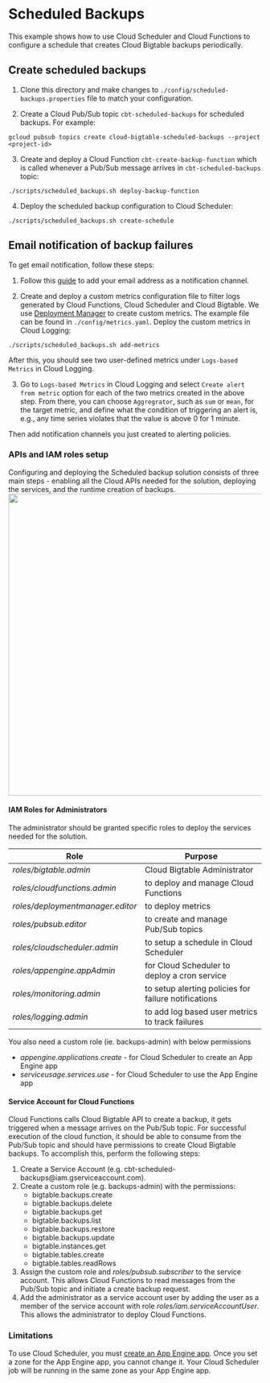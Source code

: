 # Scheduled Backups

This example shows how to use Cloud Scheduler and Cloud Functions to configure a schedule that creates Cloud Bigtable backups periodically.

## Create scheduled backups

1. Clone this directory and make changes to `./config/scheduled-backups.properties` file to match your configuration.

2. Create a Cloud Pub/Sub topic `cbt-scheduled-backups` for scheduled backups. For example:

```
gcloud pubsub topics create cloud-bigtable-scheduled-backups --project <project-id>
```

3. Create and deploy a Cloud Function `cbt-create-backup-function` which is called whenever a Pub/Sub message arrives in `cbt-scheduled-backups` topic:

```
./scripts/scheduled_backups.sh deploy-backup-function
```

4. Deploy the scheduled backup configuration to Cloud Scheduler:

```
./scripts/scheduled_backups.sh create-schedule
```

## Email notification of backup failures
To get email notification, follow these steps:

1. Follow this [guide](https://cloud.google.com/monitoring/support/notification-options#email) to add your email address as a notification channel.

2. Create and deploy a custom metrics configuration file to filter logs generated by Cloud Functions, Cloud Scheduler and Cloud Bigtable.
We use [Deployment Manager](https://cloud.google.com/deployment-manager/docs/quickstart) to create custom metrics. 
The example file can be found in `./config/metrics.yaml`. Deploy the custom metrics in Cloud Logging:

```
./scripts/scheduled_backups.sh add-metrics
```
After this, you should see two user-defined metrics under `Logs-based Metrics` in Cloud Logging.

3. Go to `Logs-based Metrics` in Cloud Logging and select `Create alert from metric` option for each of the two metrics created in the above step.
From there, you can choose `Aggregrator`, such as `sum` or `mean`, for the target metric, and define what the condition of triggering an alert is,
e.g., any time series violates that the value is above 0 for 1 minute.

Then add notification channels you just created to alerting policies.

### APIs and IAM roles setup

Configuring and deploying the Scheduled backup solution consists of three main steps - enabling all the Cloud APIs needed for the solution, deploying the services, and the runtime creation of backups.
<img src="https://drive.google.com/uc?export=view&id=1YHUh5FKSuNMTSj6_E7Ehsq31RHNPu2Wu" width="600" height="auto" />

#### IAM Roles for Administrators
The administrator should be granted specific roles to deploy the services needed for the solution.

| Role | Purpose |
| - |- |
| <em>roles/bigtable.admin</em> | Cloud Bigtable Administrator |
| <em>roles/cloudfunctions.admin</em> | to deploy and manage Cloud Functions |
| <em>roles/deploymentmanager.editor</em> | to deploy metrics |
| <em>roles/pubsub.editor</em> | to create and manage Pub/Sub topics |
| <em>roles/cloudscheduler.admin</em> | to setup a schedule in Cloud Scheduler |
| <em>roles/appengine.appAdmin</em> | for Cloud Scheduler to deploy a cron service |
| <em>roles/monitoring.admin</em> | to setup alerting policies for failure notifications |
| <em>roles/logging.admin</em> | to add log based user metrics to track failures |

You also need a custom role (ie. backups-admin) with below permissions
* <em>appengine.applications.create</em> - for Cloud Scheduler to create an App Engine app
* <em>serviceusage.services.use</em> - for Cloud Scheduler to use the App Engine app

#### Service Account for Cloud Functions
Cloud Functions calls Cloud Bigtable API to create a backup, it gets triggered when a message arrives on the Pub/Sub topic. For successful execution of the cloud function, it should be able to consume from the Pub/Sub topic and should have permissions to create Cloud Bigtable backups. To accomplish this, perform the following steps:

1. Create a Service Account (e.g. cbt-scheduled-backups@<PROJECT>iam.gserviceaccount.com).
2. Create a custom role (e.g. backups-admin) with the permissions:
    * bigtable.backups.create
    * bigtable.backups.delete
    * bigtable.backups.get
    * bigtable.backups.list
    * bigtable.backups.restore
    * bigtable.backups.update
    * bigtable.instances.get
    * bigtable.tables.create
    * bigtable.tables.readRows
3. Assign the custom role and <em>roles/pubsub.subscriber</em> to the service account. This allows Cloud Functions to read messages from the Pub/Sub topic and initiate a create backup request.
4. Add the administrator as a service account user by adding the user as a member of the service account with role <em>roles/iam.serviceAccountUser</em>. This allows the administrator to deploy Cloud Functions.

### Limitations

To use Cloud Scheduler, you must [create an App Engine app](https://cloud.google.com/scheduler/docs#supported_regions). Once you set a zone for the App Engine app, you cannot change it. Your Cloud Scheduler job will be running in the same zone as your App Engine app.
